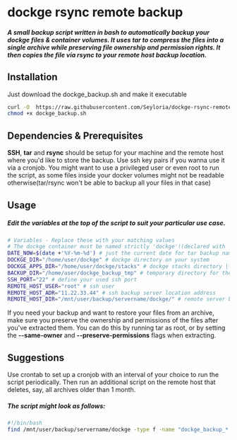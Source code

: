 # dockge rsync remote backup

##### A small backup script written in bash to automatically backup your dockge files & container volumes.  It uses tar to compress the files into a single archive while preserving file ownership and permission rights. It then copies the file via rsync to your remote host backup location.


## Installation

Just download the dockge_backup.sh and make it executable 

```sh
curl -O  https://raw.githubusercontent.com/Seyloria/dockge-rsync-remote-backup/main/hide.me-sw.sh
chmod +x dockge_backup.sh
```


## Dependencies & Prerequisites
**SSH**, **tar** and **rsync** should be setup for your machine and the remote host where you'd like to store the backup. Use ssh key pairs if you wanna use it via a cronjob. You might want to use a privileged user or even root to run the script, as some files inside your docker volumes might not be readable otherwise(tar/rsync won't be able to backup all your files in that case)


## Usage

##### Edit the variables at the top of the script to suit your particular use case.

```sh
# Variables - Replace these with your matching values
# The dockge container must be named strictly 'dockge'!(declared with 'container_name: dockge' in the dockge related compose.yaml)
DATE_NOW=$(date +'%Y-%m-%d') # just the current date for tar backup naming
DOCKGE_DIR="/home/user/dockge" # dockge directory on your system
DOCKGE_APPS_DIR="/home/user/dockge/stacks" # dockge stacks directory | where the docker containers are located
BACKUP_DIR="/home/user/dockge_backup_tmp" # temporary directory for the backup tar file. Usually a folder in your home dir. DON'T create in advance!
SSH_PORT="22" # define your used ssh port
REMOTE_HOST_USER="root" # ssh user
REMOTE_HOST_ADR="11.22.33.44" # ssh backup server location address
REMOTE_HOST_DIR="/mnt/user/backup/servername/dockge/" # remote server backup path
```
If you need your backup and want to restore your files from an archive, make sure you preserve the ownership and permissions of the files after you've extracted them. You can do this by running tar as root, or by setting the **--same-owner** and **--preserve-permissions** flags when extracting.


## Suggestions
Use crontab to set up a cronjob with an interval of your choice to run the script periodically. Then run an additional script on the remote host that deletes, say, all archives older than 1 month.
##### The script might look as follows:
```sh
#!/bin/bash
find /mnt/user/backup/servername/dockge -type f -name "dockge_backup_*.tar.gz" -mtime +30 -delete
```

